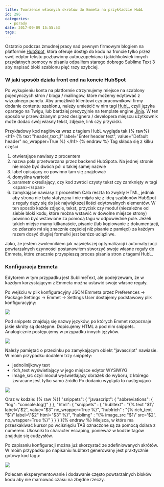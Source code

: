 ```yaml
---
title: Tworzenie własnych skrótów do Emmeta na przykładzie HubL
id: 296
categories:
  - porady
date: 2017-09-09 15:55:53
tags:
---
```


Ostatnio podczas żmudnej pracy nad pewnym firmowym blogiem na platformie [HubSpot](https://www.hubspot.com/), która oferuje dostęp do kodu na froncie tylko przez swój edytor tekstu pozbawiony autouzupełniana i jakichkolwiek innych przydatnych pomocy w pisaniu odpaliłem starego dobrego Sublime Text 3 aby napisać bloki szablonu pięć razy szybciej.

### W jaki sposób działa front end na koncie HubSpot

Po wykupieniu konta na platformie otrzymujemy miejsce na szablony pojedynczych stron / bloga / mailingów, które możemy edytować z wizualnego panelu. Aby umożliwić klientowi czy pracownikowi firmy dodanie contentu szablonu, należy umieścić w nim tagi [HubL](http://designers.hubspot.com/docs/hubl/intro-to-hubl), czyli języka opartego na Twigu, lub bardziej precyzyjnie na template engine [Jinja](http://jinja.pocoo.org/). W ten sposób w przewidzianym przez designera / developera miejscu użytkownik może dodać swój własny tekst, zdjęcie, link czy przyciski.

Przykładowy kod nagłówka wraz z tagiem HubL wygląda tak
{% raw%}
&lt;h1&gt;
{% text "header_text_1" label="Enter header text", value="Default header" no_wrapper=True %}
&lt;/h1&gt;
{% endraw %}
Tag składa się z kilku części

1.  otwierające nawiasy z procentem
2.  nazwa pola przetwarzana przez backend HubSpota. Na jednej stronie nie może być dwóch pól o takiej samej nazwie
3.  label opisujący co powinno tam się znajdować
4.  domyślna wartość
5.  parametr określający, czy kod zwróci czysty tekst czy zamknięty w tagi &lt;span&gt;&lt;/span&gt;
6.  zamykające nawiasy z procentem
Cała reszta to zwykły HTML, jednak aby strona nie była statyczna i nie mijała się z ideą szablonów HubSpot z reguły dąży się do jak największej ilości edytowalnych elementów. W ten sposób każde zdjęcie, tekst, przycisk czy moduł (niezależne od siebie bloki kodu, które można wstawić w dowolne miejsce strony) powinno być wstawione za pomocą tagu w odpowiednie pole. Jeżeli takich miejsc mamy kilkanaście, pisanie (lub kopiowanie z dokumentacji, co zdarzało mi się znacznie częściej niż pisanie z pamięci) za każdym razem dosyć długiej formułki jest bardzo uciążliwe.

Jako, że jestem zwolennikiem jak największej optymalizacji i automatyzacji powtarzalnych czynności postanowiłem stworzyć swoje własne reguły do Emmeta, które znacznie przyspieszą proces pisania stron z tagami HubL.

### Konfiguracja Emmeta

Edytorem w tym przypadku jest SublimeText, ale podejrzewam, że w każdym korzystającym z Emmeta można ustawić swoje własne reguły.

Po wejściu w plik konfiguracyjny JSON Emmeta przez Preferences -&gt; Package Settings -&gt; Emmet -&gt; Settings User dostajemy podstawowy plik konfiguracyjny:

[![](http://arkadiuszm.pl/wp-content/uploads/2017/09/emmet-tut-1.png)](http://arkadiuszm.pl/wp-content/uploads/2017/09/emmet-tut-1.png)

Pod snippets znajdują się nazwy języków, po których Emmet rozpoznaje jakie skróty są dostępne. Dopisujemy HTML a pod nim snippets. Analogicznie postępujemy w przypadku innych języków.

[![](http://arkadiuszm.pl/wp-content/uploads/2017/09/emmet-tut-2.png)](http://arkadiuszm.pl/wp-content/uploads/2017/09/emmet-tut-2.png)

Należy pamiętać o przecinku po zamykającym obiekt "javascript" nawiasie. W moim przypadku dodałem trzy snippety:

*   jednolinijkowy text
*   rich_text wyświetlający w jego miejsce edytor WYSIWYG
*   image_src czyli moduł wyświetlający obrazek do wyboru, z którego zwracane jest tylko samo źródło
Po dodaniu wygląda to następująco

[![](http://arkadiuszm.pl/wp-content/uploads/2017/09/emmet-tut-3.png)](http://arkadiuszm.pl/wp-content/uploads/2017/09/emmet-tut-3.png)

Oraz w kodzie:
{% raw %}{
  "snippets": {
    "javascript": {
      "abbreviations": {
        "log": "console.log()"
      }
    },
    "html": {
      "snippets" : {
        "hubltext" : "{% text \"$1\" label=\"$2\", value=\"$3\" no_wrapper=True %}",
        "hublrich" : "{% rich_text \"$1\" label=\"$2\" html=\"$3\" %}",
        "hublimg"  : "{% image_src \"$1\" src='$2', no_wrapper=True %}"
      }
    }
  }
}{% endraw %}
Miejsca, w które ma przeskakiwać kursor po wciśnięciu TAB oznaczone są za pomocą dolara z numerem. Ukośniki to character escaping, ponieważ w kodzie tagów znajduje się cudzysłów.

Po zapisaniu konfiguracji można już skorzystać ze zdefiniowanych skrótów. W moim przypadku po napisaniu hubltext generowany jest praktycznie gotowy kod tagu:

[![](http://arkadiuszm.pl/wp-content/uploads/2017/09/emmet-tut-4.png)](http://arkadiuszm.pl/wp-content/uploads/2017/09/emmet-tut-4.png)

Polecam eksperymentowanie i dodawanie często powtarzalnych bloków kodu aby nie marnować czasu na zbędne rzeczy.
